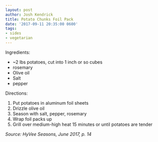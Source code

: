 ```yaml
---
layout: post
author: Josh Kendrick
title: Potato Chunks Foil Pack
date: '2017-09-11 20:35:00 0600'
tags:
- sides
- vegetarian
---
```


Ingredients:
* ~2 lbs potatoes, cut into 1 inch or so cubes
* rosemary
* Olive oil
* Salt
* pepper

Directions:
1. Put potatoes in aluminum foil sheets
2. Drizzle olive oil
3. Season with salt, pepper, rosemary
4. Wrap foil packs up
5. Grill over medium-high heat 15 minutes or until potatoes are tender

*Source: HyVee Seasons, June 2017, p. 14*